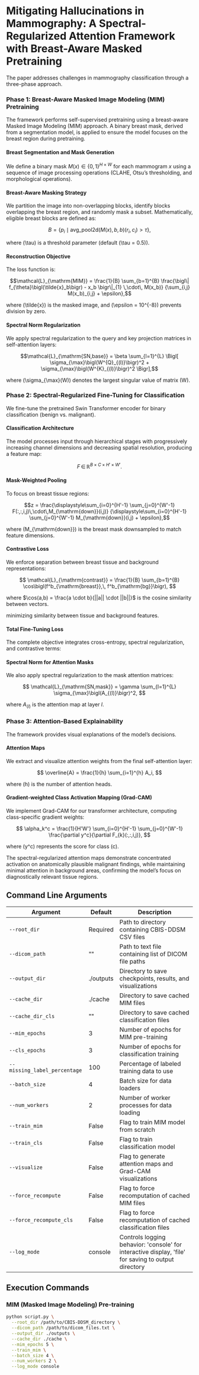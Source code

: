 # Mitigating Hallucinations in Mammography: A Spectral-Regularized Attention Framework with Breast-Aware Masked Pretraining

The paper addresses challenges in mammography classification through a three-phase approach.

### Phase 1: Breast-Aware Masked Image Modeling (MIM) Pretraining

The framework performs self-supervised pretraining using a breast-aware Masked Image Modeling (MIM) approach. A binary breast mask, derived from a segmentation model, is applied to ensure the model focuses on the breast region during pretraining.

#### Breast Segmentation and Mask Generation

We define a binary mask $M(x) \in \{0,1\}^{H \times W}$ for each mammogram $x$ using a sequence of image processing operations (CLAHE, Otsu’s thresholding, and morphological operations).

#### Breast-Aware Masking Strategy

We partition the image into non-overlapping blocks, identify blocks overlapping the breast region, and randomly mask a subset. Mathematically, eligible breast blocks are defined as:

$$B = \bigl\{ p_i \mid \text{avg\_pool2d}(M(x), b, b)(r_i, c_i) > \tau \bigr\},$$

where \(\tau\) is a threshold parameter (default \(\tau = 0.5\)).

#### Reconstruction Objective

The loss function is:

$$\mathcal{L}_{\mathrm{MIM}}
= \frac{1}{B} \sum_{b=1}^{B}
  \frac{\bigl\| f_{\theta}\bigl(\tilde{x}_b\bigr) - x_b \bigr\|_{1} \,\cdot\, M(x_b)}
       {\sum_{i,j} M(x_b)_{i,j} + \epsilon},$$

where \(\tilde{x}\) is the masked image, and \(\epsilon = 10^{-8}\) prevents division by zero.

#### Spectral Norm Regularization

We apply spectral regularization to the query and key projection matrices in self-attention layers:

$$\mathcal{L}_{\mathrm{SN,base}}
= \beta \sum_{l=1}^{L}
  \Bigl[
    \sigma_{\max}\bigl(W^{Q}_{(l)}\bigr)^2
    + \sigma_{\max}\bigl(W^{K}_{(l)}\bigr)^2
  \Bigr],$$

where \(\sigma_{\max}(W)\) denotes the largest singular value of matrix \(W\).

### Phase 2: Spectral-Regularized Fine-Tuning for Classification

We fine-tune the pretrained Swin Transformer encoder for binary classification (benign vs. malignant).

#### Classification Architecture

The model processes input through hierarchical stages with progressively increasing channel dimensions and decreasing spatial resolution, producing a feature map:

$$F \,\in\, \mathbb{R}^{B \times C \times H' \times W'}.$$

#### Mask-Weighted Pooling

To focus on breast tissue regions:

$$z
= \frac{\displaystyle\sum_{i=0}^{H'-1} \sum_{j=0}^{W'-1}
       F(:,:,i,j)\,\cdot\,M_{\mathrm{down}}(i,j)}
       {\displaystyle\sum_{i=0}^{H'-1} \sum_{j=0}^{W'-1}
       M_{\mathrm{down}}(i,j) + \epsilon},$$

where \(M_{\mathrm{down}}\) is the breast mask downsampled to match feature dimensions.

#### Contrastive Loss

We enforce separation between breast tissue and background representations:

$$
\mathcal{L}_{\mathrm{contrast}}
= \frac{1}{B} \sum_{b=1}^{B}
  \cos\bigl(f^b_{\mathrm{breast}},\, f^b_{\mathrm{bg}}\bigr),
$$

where $\cos(a,b) = \frac{a \cdot b}{||a|| \cdot ||b||}$ is the cosine similarity between vectors.

minimizing similarity between tissue and background features.

#### Total Fine-Tuning Loss

The complete objective integrates cross-entropy, spectral regularization, and contrastive terms:

#### Spectral Norm for Attention Masks

We also apply spectral regularization to the mask attention matrices:

$$
\mathcal{L}_{\mathrm{SN,mask}}
= \gamma \sum_{l=1}^{L}
  \sigma_{\max}\bigl(A_{(l)}\bigr)^2,
$$

where $A_{(l)}$ is the attention map at layer $l$.

### Phase 3: Attention-Based Explainability

The framework provides visual explanations of the model’s decisions.

#### Attention Maps

We extract and visualize attention weights from the final self-attention layer:

$$
\overline{A}
= \frac{1}{h} \sum_{i=1}^{h} A_i,
$$

where \(h\) is the number of attention heads.

#### Gradient-weighted Class Activation Mapping (Grad-CAM)

We implement Grad-CAM for our transformer architecture, computing class-specific gradient weights:

$$
\alpha_k^c
= \frac{1}{H'W'}
  \sum_{i=0}^{H'-1} \sum_{j=0}^{W'-1}
  \frac{\partial y^c}{\partial F_{k}(:,:,i,j)},
$$

where \(y^c\) represents the score for class \(c\).

The spectral-regularized attention maps demonstrate concentrated activation on anatomically plausible malignant findings, while maintaining minimal attention in background areas, confirming the model’s focus on diagnostically relevant tissue regions.


## Command Line Arguments

| Argument | Default | Description |
|----------|---------|-------------|
| `--root_dir` | Required | Path to directory containing CBIS-DDSM CSV files |
| `--dicom_path` | "" | Path to text file containing list of DICOM file paths |
| `--output_dir` | ./outputs | Directory to save checkpoints, results, and visualizations |
| `--cache_dir` | ./cache | Directory to save cached MIM files |
| `--cache_dir_cls` | "" | Directory to save cached classification files |
| `--mim_epochs` | 3 | Number of epochs for MIM pre-training |
| `--cls_epochs` | 3 | Number of epochs for classification training |
| `--missing_label_percentage` | 100 | Percentage of labeled training data to use |
| `--batch_size` | 4 | Batch size for data loaders |
| `--num_workers` | 2 | Number of worker processes for data loading |
| `--train_mim` | False | Flag to train MIM model from scratch |
| `--train_cls` | False | Flag to train classification model |
| `--visualize` | False | Flag to generate attention maps and Grad-CAM visualizations |
| `--force_recompute` | False | Flag to force recomputation of cached MIM files |
| `--force_recompute_cls` | False | Flag to force recomputation of cached classification files |
| `--log_mode` | console | Controls logging behavior: 'console' for interactive display, 'file' for saving to output directory |

## Execution Commands

### MIM (Masked Image Modeling) Pre-training

```bash
python script.py \
  --root_dir /path/to/CBIS-DDSM_directory \
  --dicom_path /path/to/dicom_files.txt \
  --output_dir ./outputs \
  --cache_dir ./cache \
  --mim_epochs 5 \
  --train_mim \
  --batch_size 4 \
  --num_workers 2 \
  --log_mode console
